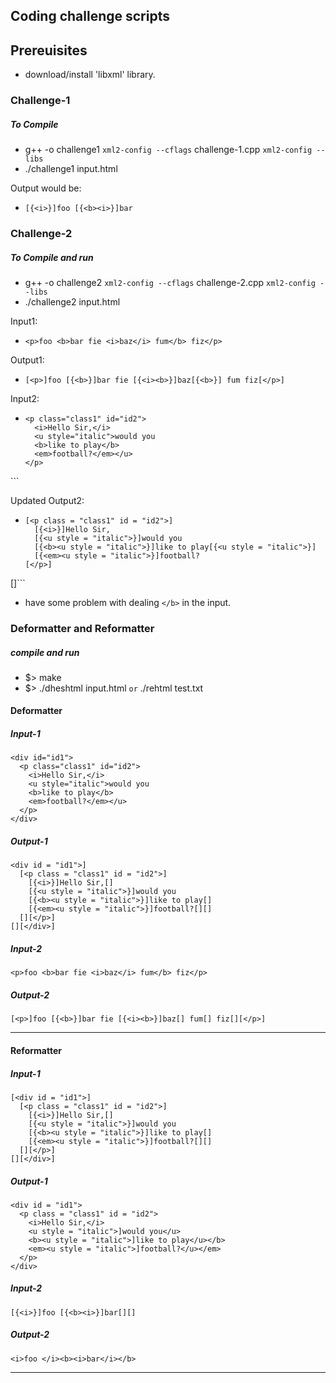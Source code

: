 ## Coding challenge scripts ##

## Prereuisites ##
- download/install 'libxml' library.

### Challenge-1 ###

##### To Compile #####

- g++ -o challenge1 `xml2-config --cflags` challenge-1.cpp `xml2-config --libs`
- ./challenge1 input.html

Output would be:
- `[{<i>}]foo [{<b><i>}]bar`

### Challenge-2 ###

##### To Compile and run #####
- g++ -o challenge2 `xml2-config --cflags` challenge-2.cpp `xml2-config --libs`
- ./challenge2 input.html

Input1:
- `<p>foo <b>bar fie <i>baz</i> fum</b> fiz</p>` <!--taken from https://github.com/unhammer/apertium/blob/3f80f35503656f70db2386c0b5316d502282a689/blank_notes.org -->

Output1:
- `[<p>]foo [{<b>}]bar fie [{<i><b>}]baz[{<b>}] fum fiz[</p>]`

Input2:
- ```<div id="id1">
  <p class="class1" id="id2">
    <i>Hello Sir,</i>
    <u style="italic">would you 
    <b>like to play</b>
    <em>football?</em></u>
  </p>
</div>```

Updated Output2:
- ```[<div id = "id1">]
  [<p class = "class1" id = "id2">]
    [{<i>}]Hello Sir,
    [{<u style = "italic">}]would you 
    [{<b><u style = "italic">}]like to play[{<u style = "italic">}]
    [{<em><u style = "italic">}]football?
  [</p>]
[</div>]```

- have some problem with dealing `</b>` in the input. 

### Deformatter and Reformatter ###

##### compile and run #####

- $> make
- $> ./dheshtml input.html   `or` ./rehtml test.txt

#### Deformatter ####

##### Input-1 #####
```
<div id="id1">
  <p class="class1" id="id2">
    <i>Hello Sir,</i>
    <u style="italic">would you
    <b>like to play</b>
    <em>football?</em></u>
  </p>
</div>
```

##### Output-1 #####
```
<div id = "id1">]
  [<p class = "class1" id = "id2">]
    [{<i>}]Hello Sir,[]
    [{<u style = "italic">}]would you
    [{<b><u style = "italic">}]like to play[]
    [{<em><u style = "italic">}]football?[][]
  [][</p>]
[][</div>]

```
##### Input-2 #####
```
<p>foo <b>bar fie <i>baz</i> fum</b> fiz</p>
```

##### Output-2 #####
```
[<p>]foo [{<b>}]bar fie [{<i><b>}]baz[] fum[] fiz[][</p>]
```

------

#### Reformatter ####

##### Input-1 #####
```
[<div id = "id1">]
  [<p class = "class1" id = "id2">]
    [{<i>}]Hello Sir,[]
    [{<u style = "italic">}]would you
    [{<b><u style = "italic">}]like to play[]
    [{<em><u style = "italic">}]football?[][]
  [][</p>]
[][</div>]

```

##### Output-1 #####
```
<div id = "id1">
  <p class = "class1" id = "id2">
    <i>Hello Sir,</i>
    <u style = "italic">]would you</u>
    <b><u style = "italic">]like to play</u></b>
    <em><u style = "italic">]football?</u></em>
  </p>
</div>
```

##### Input-2 #####
```
[{<i>}]foo [{<b><i>}]bar[][]
```

##### Output-2 #####
```
<i>foo </i><b><i>bar</i></b>
```

-------